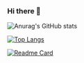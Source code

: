 ### Hi there 👋
![Anurag's GitHub stats](https://github-readme-stats.vercel.app/api?username=Wolly-code&show_icons=true&theme=radical)

[![Top Langs](https://github-readme-stats.vercel.app/api/top-langs/?username=Wolly-code)](https://github.com/anuraghazra/github-readme-stats)

[![Readme Card](https://github-readme-stats.vercel.app/api/pin/?username=Wolly-code&repo=github-readme-stats)](https://github.com/anuraghazra/github-readme-stats)
<!--
**Wolly-code/Wolly-code** is a ✨ _special_ ✨ repository because its `README.md` (this file) appears on your GitHub profile.

Here are some ideas to get you started:

- 🔭 I’m currently working on ...
- 🌱 I’m currently learning ...
- 👯 I’m looking to collaborate on ...
- 🤔 I’m looking for help with ...
- 💬 Ask me about ...
- 📫 How to reach me: ...
- 😄 Pronouns: ...
- ⚡ Fun fact: ...
-->
